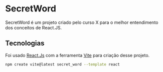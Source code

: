 # SecretWord

SecretWord é um projeto criado pelo curso X para o melhor entendimento dos conceitos de React.JS.

## Tecnologias

Foi usado [React.Js](https://pt-br.reactjs.org/) com a ferramenta [Vite](https://vitejs.dev/) para criação desse projeto.

```bash
npm create vite@latest secret_word --template react
```
